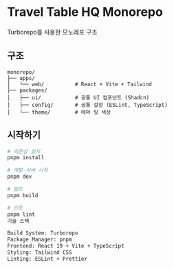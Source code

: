 # Travel Table HQ Monorepo

Turborepo를 사용한 모노레포 구조

## 구조
```
monorepo/
├── apps/
│   └── web/          # React + Vite + Tailwind
├── packages/
│   ├── ui/           # 공통 UI 컴포넌트 (Shadcn)
│   ├── config/       # 공통 설정 (ESLint, TypeScript)
│   └── theme/        # 테마 및 색상

```
## 시작하기

```bash
# 의존성 설치
pnpm install

# 개발 서버 시작
pnpm dev

# 빌드
pnpm build

# 린트
pnpm lint
기술 스택

Build System: Turborepo
Package Manager: pnpm
Frontend: React 19 + Vite + TypeScript
Styling: Tailwind CSS
Linting: ESLint + Prettier
